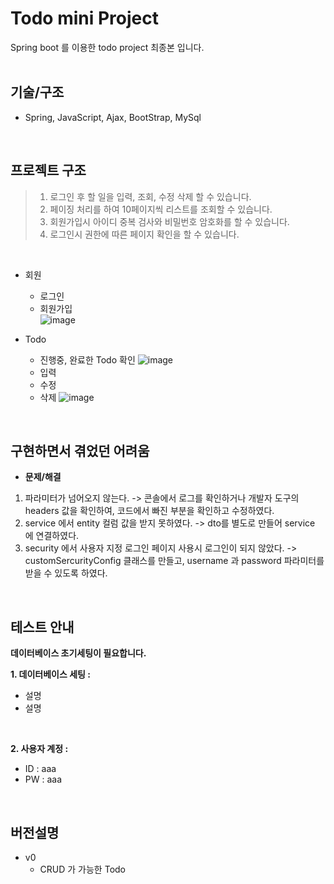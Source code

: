 
# Todo mini Project
Spring boot 를 이용한 todo project 최종본 입니다.  <br>
<br>

## 기술/구조
* Spring, JavaScript, Ajax, BootStrap, MySql

<br>

## 프로젝트 구조
> 1. 로그인 후 할 일을 입력, 조회, 수정 삭제 할 수 있습니다. <br>
> 2. 페이징 처리를 하여 10페이지씩 리스트를 조회할 수 있습니다. <br>
> 3. 회원가입시 아이디 중복 검사와 비밀번호 암호화를 할 수 있습니다. <br>
> 4. 로그인시 권한에 따른 페이지 확인을 할 수 있습니다. 
<br>

* 회원
    * 로그인
    * 회원가입  
    ![image](https://user-images.githubusercontent.com/113006966/209281078-6f79a145-7282-415d-af1a-cee24e9c7826.png)

* Todo
    * 진행중, 완료한 Todo 확인
    ![image](https://user-images.githubusercontent.com/113006966/209281506-36dedfea-fd77-4065-af01-354950b445ac.png)
    * 입력  
    * 수정
    * 삭제
    ![image](https://user-images.githubusercontent.com/113006966/209281556-a6a8ff17-9b5e-4cc6-8177-1fd93d2d4b32.png)
<br>

## 구현하면서 겪었던 어려움 
* **문제/해결** <br>
1. 파라미터가 넘어오지 않는다. -> 콘솔에서 로그를 확인하거나 개발자 도구의 headers 값을 확인하여, 코드에서 빠진 부분을 확인하고 수정하였다. 
2. service 에서 entity 컬럼 값을 받지 못하였다. -> dto를 별도로 만들어 service 에 연결하였다.  
3. security 에서 사용자 지정 로그인 페이지 사용시 로그인이 되지 않았다. -> customSercurityConfig 클래스를 만들고, username 과 password 파라미터를 받을 수 있도록 하였다.
<br>

## 테스트 안내 
**데이터베이스 초기세팅이 필요합니다.** 

**1. 데이터베이스 세팅 :**
* 설명
* 설명
<br>

**2. 사용자 계정 :**
* ID : aaa
* PW : aaa
<br>

## 버전설명
* v0
   * CRUD 가 가능한 Todo 
   
